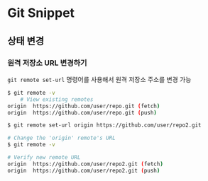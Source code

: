 # Git Snippet

## 상태 변경

### 원격 저장소 URL 변경하기
`git remote set-url` 명령어를 사용해서 원격 저장소 주소를 변경 가능

```bash
$ git remote -v
 	# View existing remotes
origin  https://github.com/user/repo.git (fetch)
origin  https://github.com/user/repo.git (push)

$ git remote set-url origin https://github.com/user/repo2.git

# Change the 'origin' remote's URL
$ git remote -v

# Verify new remote URL
origin  https://github.com/user/repo2.git (fetch)
origin  https://github.com/user/repo2.git (push)
```